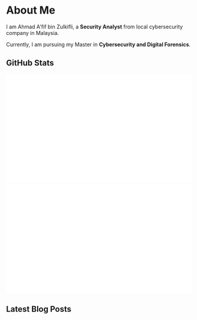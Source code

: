 # About Me

I am Ahmad A'fif bin Zulkifli, a **Security Analyst** from local cybersecurity company in Malaysia.  

Currently, I am pursuing my Master in **Cybersecurity and Digital Forensics**.

## GitHub Stats

![Github Statistics](https://raw.githubusercontent.com/ahmad4fifz/github-stats/master/generated/overview.svg)
![Language Used](https://raw.githubusercontent.com/ahmad4fifz/github-stats/master/generated/languages.svg)

## Latest Blog Posts

<!-- BLOG-POST-LIST:START -->
<!-- BLOG-POST-LIST:END -->
